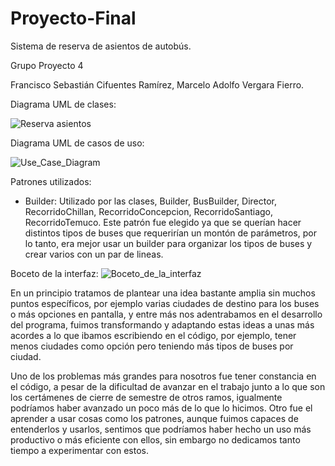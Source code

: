 # Proyecto-Final
Sistema de reserva de asientos de autobús.

Grupo Proyecto 4

Francisco Sebastián Cifuentes Ramírez,
Marcelo Adolfo Vergara Fierro.

Diagrama UML de clases:

![Reserva asientos](https://github.com/MVergar4/Proyecto-Final/assets/167582843/5b7b4ffe-ab07-4eda-81c9-c53ad86e7c22)

Diagrama UML de casos de uso:

![Use_Case_Diagram](https://github.com/MVergar4/Proyecto-Final/assets/167582843/dc2963e9-d916-41b3-a634-a1b56a44a7f1)

Patrones utilizados:
- Builder:
  Utilizado por las clases, Builder, BusBuilder, Director, RecorridoChillan, RecorridoConcepcion, RecorridoSantiago, RecorridoTemuco.
  Este patrón fue elegido ya que se querían hacer distintos tipos de buses que requerirían un montón de parámetros, por lo tanto, era mejor usar un builder para organizar los tipos de buses y crear varios con un par de lineas.

Boceto de la interfaz:
![Boceto_de_la_interfaz](https://github.com/MVergar4/Proyecto-Final/assets/167582843/79f6a576-ba1d-4575-9279-cc29a4b704d3)

En un principio tratamos de plantear una idea bastante amplia sin muchos puntos específicos, por ejemplo varias ciudades de destino para los buses o más opciones en pantalla, y entre más nos adentrabamos en el desarrollo del programa, fuimos transformando y adaptando estas ideas a unas más acordes a lo que ibamos escribiendo en el código, por ejemplo, tener menos ciudades como opción pero teniendo más tipos de buses por ciudad.

Uno de los problemas más grandes para nosotros fue tener constancia en el código, a pesar de la dificultad de avanzar en el trabajo junto a lo que son los certámenes de cierre de semestre de otros ramos, igualmente podríamos haber avanzado un poco más de lo que lo hicimos.
Otro fue el aprender a usar cosas como los patrones, aunque fuimos capaces de entenderlos y usarlos, sentimos que podríamos haber hecho un uso más productivo o más eficiente con ellos, sin embargo no dedicamos tanto tiempo a experimentar con estos.
